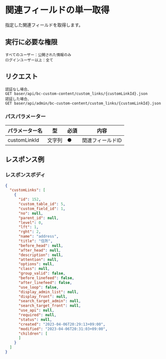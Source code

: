 # 関連フィールドの単一取得

指定した関連フィールドを取得します。

## 実行に必要な権限

```
すべてのユーザー：公開された情報のみ
ログインユーザー以上：全て
```

## リクエスト
```
認証なし場合、
GET baser/api/bc-custom-content/custom_links/{customLinkId}.json
認証した場合、
GET baser/api/admin/bc-custom-content/custom_links/{customLinkId}.json
```

### パスパラメーター

| パラメーター名   | 型   | 必須  | 内容                             |
|-----------|-----|-----|--------------------------------|
| customLinkId   | 文字列 | ●   | 関連フィールドID                    |


## レスポンス例

### レスポンスボディ

```json
{
  "customLinks": [
    {
      "id": 152,
      "custom_table_id": 5,
      "custom_field_id": 1,
      "no": null,
      "parent_id": null,
      "level": 0,
      "lft": 1,
      "rght": 2,
      "name": "address",
      "title": "住所",
      "before_head": null,
      "after_head": null,
      "description": null,
      "attention": null,
      "options": null,
      "class": null,
      "group_valid": false,
      "before_linefeed": false,
      "after_linefeed": false,
      "use_loop": false,
      "display_admin_list": null,
      "display_front": null,
      "search_target_admin": null,
      "search_target_front": null,
      "use_api": null,
      "required": null,
      "status": null,
      "created": "2023-04-06T20:29:13+09:00",
      "modified": "2023-04-06T20:31:03+09:00",
      "children": [
      ]
    }
  ]
}
```
